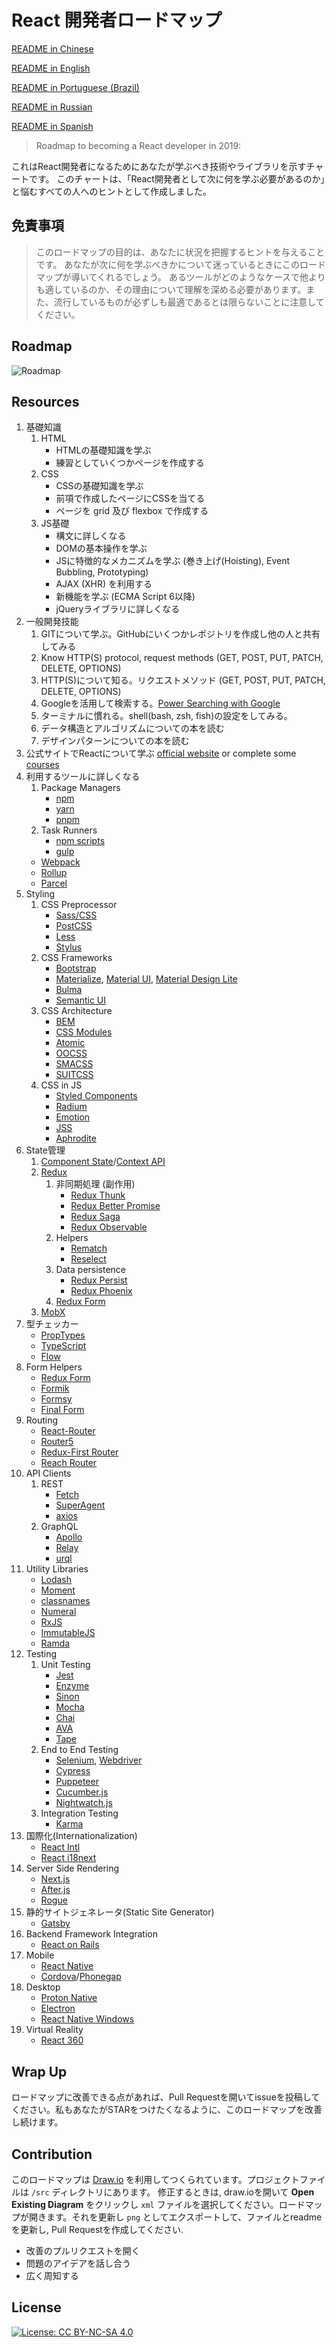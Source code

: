 # React 開発者ロードマップ

[README in Chinese](README-CN.md)

[README in English](README.md)

[README in Portuguese (Brazil)](README-PTBR.md)

[README in Russian](README-RU.md)

[README in Spanish](README-ES.md)

> Roadmap to becoming a React developer in 2019:

これはReact開発者になるためにあなたが学ぶべき技術やライブラリを示すチャートです。 このチャートは、「React開発者として次に何を学ぶ必要があるのか」と悩むすべての人へのヒントとして作成しました。

## 免責事項
> このロードマップの目的は、あなたに状況を把握するヒントを与えることです。 あなたが次に何を学ぶべきかについて迷っているときにこのロードマップが導いてくれるでしょう。 あるツールがどのようなケースで他よりも適しているのか、その理由について理解を深める必要があります。また、流行しているものが必ずしも最適であるとは限らないことに注意してください。

## Roadmap

![Roadmap](./frontend-developer-roadmap-ja.png)

## Resources

1. 基礎知識
    1. HTML
        * HTMLの基礎知識を学ぶ
        * 練習としていくつかページを作成する
    2. CSS
        * CSSの基礎知識を学ぶ
        * 前項で作成したページにCSSを当てる
        * ページを grid 及び flexbox で作成する
    3. JS基礎
        * 構文に詳しくなる
        * DOMの基本操作を学ぶ
        * JSに特徴的なメカニズムを学ぶ (巻き上げ(Hoisting), Event Bubbling, Prototyping)
        * AJAX (XHR) を利用する
        * 新機能を学ぶ (ECMA Script 6以降)
        * jQueryライブラリに詳しくなる
2. 一般開発技能
    1. GITについて学ぶ。GitHubにいくつかレポジトリを作成し他の人と共有してみる
    2. Know HTTP(S) protocol, request methods (GET, POST, PUT, PATCH, DELETE, OPTIONS)
    2. HTTP(S)について知る。リクエストメソッド (GET, POST, PUT, PATCH, DELETE, OPTIONS)
    3. Googleを活用して検索する。[Power Searching with Google](http://www.powersearchingwithgoogle.com/)
    4. ターミナルに慣れる。shell(bash, zsh, fish)の設定をしてみる。
    5. データ構造とアルゴリズムについての本を読む
    6. デザインパターンについての本を読む
3. 公式サイトでReactについて学ぶ [official website](https://reactjs.org/tutorial/tutorial.html) or complete some [courses](https://egghead.io/courses/the-beginner-s-guide-to-react)
4. 利用するツールに詳しくなる
    1. Package Managers
        * [npm](https://www.npmjs.com/)
        * [yarn](https://yarnpkg.com/lang/en/)
        * [pnpm](https://pnpm.js.org/)
    2. Task Runners
        * [npm scripts](https://docs.npmjs.com/misc/scripts)
        * [gulp](https://gulpjs.com/)
    * [Webpack](https://webpack.js.org/)
    * [Rollup](https://rollupjs.org/guide/en)
    * [Parcel](https://parceljs.org/)
5. Styling
    1. CSS Preprocessor
        * [Sass/CSS](https://sass-lang.com/)
        * [PostCSS](https://postcss.org/)
        * [Less](http://lesscss.org/)
        * [Stylus](http://stylus-lang.com/)
    2. CSS Frameworks
        * [Bootstrap](https://getbootstrap.com/)
        * [Materialize](https://materializecss.com/), [Material UI](https://material-ui.com/), [Material Design Lite](https://getmdl.io/)
        * [Bulma](https://bulma.io/)
        * [Semantic UI](https://semantic-ui.com/)
    3. CSS Architecture
        * [BEM](http://getbem.com/)
        * [CSS Modules](https://github.com/css-modules/css-modules)
        * [Atomic](https://acss.io/)
        * [OOCSS](https://github.com/stubbornella/oocss/wiki)
        * [SMACSS](https://smacss.com/)
        * [SUITCSS](https://suitcss.github.io/)
    4. CSS in JS
        * [Styled Components](https://www.styled-components.com/)
        * [Radium](https://formidable.com/open-source/radium/)
        * [Emotion](https://emotion.sh/)
        * [JSS](http://cssinjs.org/)
        * [Aphrodite](https://github.com/Khan/aphrodite)
6. State管理
    1. [Component State](https://reactjs.org/docs/faq-state.html)/[Context API](https://reactjs.org/docs/context.html)
    2. [Redux](https://redux.js.org/)
        1. 非同期処理 (副作用)
            * [Redux Thunk](https://github.com/reduxjs/redux-thunk)
            * [Redux Better Promise](https://github.com/Lukasz-pluszczewski/redux-better-promise)
            * [Redux Saga](https://redux-saga.js.org/)
            * [Redux Observable](https://redux-observable.js.org)
        2. Helpers
            * [Rematch](https://rematch.gitbooks.io/rematch/)
            * [Reselect](https://github.com/reduxjs/reselect)
        3. Data persistence
            * [Redux Persist](https://github.com/rt2zz/redux-persist)
            * [Redux Phoenix](https://github.com/adam-golab/redux-phoenix)
        4. [Redux Form](https://redux-form.com)
    3. [MobX](https://mobx.js.org/)
7. 型チェッカー
    * [PropTypes](https://reactjs.org/docs/typechecking-with-proptypes.html)
    * [TypeScript](https://www.typescriptlang.org/)
    * [Flow](https://flow.org/en/)
8. Form Helpers
    * [Redux Form](https://redux-form.com)
    * [Formik](https://github.com/jaredpalmer/formik)
    * [Formsy](https://github.com/formsy/formsy-react)
    * [Final Form](https://github.com/final-form/final-form)
9. Routing
    * [React-Router](https://reacttraining.com/react-router/)
    * [Router5](https://router5.js.org/)
    * [Redux-First Router](https://github.com/faceyspacey/redux-first-router)
    * [Reach Router](https://reach.tech/router/)
10. API Clients
    1. REST
        * [Fetch](https://developer.mozilla.org/en-US/docs/Web/API/Fetch_API)
        * [SuperAgent](https://visionmedia.github.io/superagent/)
        * [axios](https://github.com/axios/axios)
    2. GraphQL
        * [Apollo](https://www.apollographql.com/docs/react/)
        * [Relay](https://facebook.github.io/relay/)
        * [urql](https://github.com/FormidableLabs/urql)
11. Utility Libraries
    * [Lodash](https://lodash.com/)
    * [Moment](https://momentjs.com/)
    * [classnames](https://github.com/JedWatson/classnames)
    * [Numeral](http://numeraljs.com/)
    * [RxJS](http://reactivex.io/)
    * [ImmutableJS](https://facebook.github.io/immutable-js/)
    * [Ramda](https://ramdajs.com/)
12. Testing
    1. Unit Testing
        * [Jest](https://facebook.github.io/jest/)
        * [Enzyme](http://airbnb.io/enzyme/)
        * [Sinon](http://sinonjs.org/)
        * [Mocha](https://mochajs.org/)
        * [Chai](http://www.chaijs.com/)
        * [AVA](https://github.com/avajs/ava)
        * [Tape](https://github.com/substack/tape)
    2. End to End Testing
        * [Selenium](https://www.seleniumhq.org/), [Webdriver](http://webdriver.io/)
        * [Cypress](https://cypress.io/)
        * [Puppeteer](https://pptr.dev/)
        * [Cucumber.js](https://github.com/cucumber/cucumber-js)
        * [Nightwatch.js](http://nightwatchjs.org/)
    3. Integration Testing
        * [Karma](https://karma-runner.github.io/)
13. 国際化(Internationalization)
    * [React Intl](https://github.com/yahoo/react-intl)
    * [React i18next](https://react.i18next.com/)
14. Server Side Rendering
    * [Next.js](https://nextjs.org/)
    * [After.js](https://github.com/jaredpalmer/after.js)
    * [Rogue](https://github.com/alidcastano/rogue.js)
15. 静的サイトジェネレータ(Static Site Generator)
    * [Gatsby](https://www.gatsbyjs.org/)
16. Backend Framework Integration
    * [React on Rails](https://shakacode.gitbooks.io/react-on-rails/content/)
17. Mobile
    * [React Native](https://facebook.github.io/react-native/)
    * [Cordova](https://cordova.apache.org/)/[Phonegap](https://phonegap.com/)
18. Desktop
    * [Proton Native](https://proton-native.js.org/)
    * [Electron](https://electronjs.org/)
    * [React Native Windows](https://github.com/Microsoft/react-native-windows)
19. Virtual Reality
    * [React 360](https://facebook.github.io/react-360/)

## Wrap Up

ロードマップに改善できる点があれば、Pull Requestを開いてissueを投稿してください。私もあなたがSTARをつけたくなるように、このロードマップを改善し続けます。

## Contribution

このロードマップは [Draw.io](https://www.draw.io/) を利用してつくられています。プロジェクトファイルは `/src` ディレクトリにあります。 修正するときは, draw.ioを開いて **Open Existing Diagram** をクリックし `xml` ファイルを選択してください。ロードマップが開きます。それを更新し `png` としてエクスポートして、ファイルとreadmeを更新し, Pull Requestを作成してください.


- 改善のプルリクエストを開く
- 問題のアイデアを話し合う
- 広く周知する

## License

[![License: CC BY-NC-SA 4.0](https://img.shields.io/badge/License-CC%20BY--NC--SA%204.0-lightgrey.svg)](https://creativecommons.org/licenses/by-nc-sa/4.0/)
